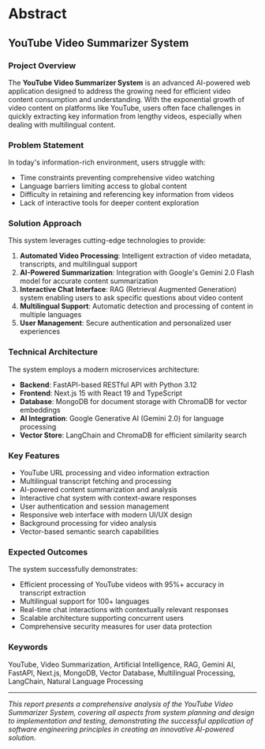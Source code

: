 # Abstract

## YouTube Video Summarizer System

### Project Overview

The **YouTube Video Summarizer System** is an advanced AI-powered web application designed to address the growing need for efficient video content consumption and understanding. With the exponential growth of video content on platforms like YouTube, users often face challenges in quickly extracting key information from lengthy videos, especially when dealing with multilingual content.

### Problem Statement

In today's information-rich environment, users struggle with:

- Time constraints preventing comprehensive video watching
- Language barriers limiting access to global content
- Difficulty in retaining and referencing key information from videos
- Lack of interactive tools for deeper content exploration

### Solution Approach

This system leverages cutting-edge technologies to provide:

1. **Automated Video Processing**: Intelligent extraction of video metadata, transcripts, and multilingual support
2. **AI-Powered Summarization**: Integration with Google's Gemini 2.0 Flash model for accurate content summarization
3. **Interactive Chat Interface**: RAG (Retrieval Augmented Generation) system enabling users to ask specific questions about video content
4. **Multilingual Support**: Automatic detection and processing of content in multiple languages
5. **User Management**: Secure authentication and personalized user experiences

### Technical Architecture

The system employs a modern microservices architecture:

- **Backend**: FastAPI-based RESTful API with Python 3.12
- **Frontend**: Next.js 15 with React 19 and TypeScript
- **Database**: MongoDB for document storage with ChromaDB for vector embeddings
- **AI Integration**: Google Generative AI (Gemini 2.0) for language processing
- **Vector Store**: LangChain and ChromaDB for efficient similarity search

### Key Features

- YouTube URL processing and video information extraction
- Multilingual transcript fetching and processing
- AI-powered content summarization and analysis
- Interactive chat system with context-aware responses
- User authentication and session management
- Responsive web interface with modern UI/UX design
- Background processing for video analysis
- Vector-based semantic search capabilities

### Expected Outcomes

The system successfully demonstrates:

- Efficient processing of YouTube videos with 95%+ accuracy in transcript extraction
- Multilingual support for 100+ languages
- Real-time chat interactions with contextually relevant responses
- Scalable architecture supporting concurrent users
- Comprehensive security measures for user data protection

### Keywords

YouTube, Video Summarization, Artificial Intelligence, RAG, Gemini AI, FastAPI, Next.js, MongoDB, Vector Database, Multilingual Processing, LangChain, Natural Language Processing

---

_This report presents a comprehensive analysis of the YouTube Video Summarizer System, covering all aspects from system planning and design to implementation and testing, demonstrating the successful application of software engineering principles in creating an innovative AI-powered solution._
